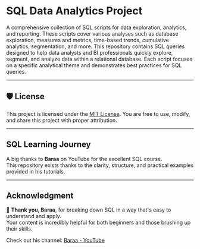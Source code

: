 # SQL Data Analytics Project
A comprehensive collection of SQL scripts for data exploration, analytics, and reporting. These scripts cover various analyses such as database exploration, measures and metrics, time-based trends, cumulative analytics, segmentation, and more.
This repository contains SQL queries designed to help data analysts and BI professionals quickly explore, segment, and analyze data within a relational database. Each script focuses on a specific analytical theme and demonstrates best practices for SQL queries.

---

## 🛡️ License

This project is licensed under the [MIT License](LICENSE). You are free to use, modify, and share this project with proper attribution.

---

## SQL Learning Journey

A big thanks to **Baraa** on YouTube for the excellent SQL course.  
This repository exists thanks to the clarity, structure, and practical examples provided in his tutorials.

---

## Acknowledgment

🙏 **Thank you, Baraa**, for breaking down SQL in a way that's easy to understand and apply.  
Your content is incredibly helpful for both beginners and those brushing up their skills.

Check out his channel: [Baraa - YouTube](https://www.youtube.com/@Baraa)
